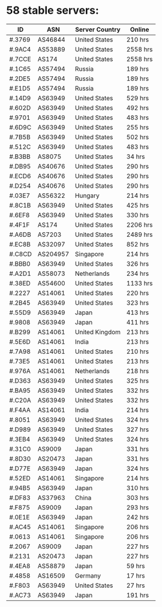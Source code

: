 # 58 stable servers:

| ID | ASN | Server Country | Online |
| ------ | ------ | ------ | ------ |
| #.3769 | AS46844 | United States | 210 hrs |
| #.9AC4 | AS53889 | United States | 2558 hrs |
| #.7CCE | AS174 | United States | 2558 hrs |
| #.1C65 | AS57494 | Russia | 189 hrs |
| #.2DE5 | AS57494 | Russia | 189 hrs |
| #.E1D5 | AS57494 | Russia | 189 hrs |
| #.14D9 | AS63949 | United States | 529 hrs |
| #.602D | AS63949 | United States | 492 hrs |
| #.9701 | AS63949 | United States | 483 hrs |
| #.6D9C | AS63949 | United States | 255 hrs |
| #.7B5B | AS63949 | United States | 502 hrs |
| #.512C | AS63949 | United States | 483 hrs |
| #.B3BB | AS8075 | United States | 34 hrs |
| #.DB95 | AS40676 | United States | 290 hrs |
| #.ECD6 | AS40676 | United States | 290 hrs |
| #.D254 | AS40676 | United States | 290 hrs |
| #.03E7 | AS56322 | Hungary | 214 hrs |
| #.8C1B | AS63949 | United States | 425 hrs |
| #.6EF8 | AS63949 | United States | 330 hrs |
| #.4F1F | AS174 | United States | 2206 hrs |
| #.A6DB | AS7203 | United States | 2489 hrs |
| #.EC8B | AS32097 | United States | 852 hrs |
| #.C8CD | AS204957 | Singapore | 214 hrs |
| #.BBB0 | AS63949 | United States | 326 hrs |
| #.A2D1 | AS58073 | Netherlands | 234 hrs |
| #.38ED | AS54600 | United States | 1133 hrs |
| #.2227 | AS14061 | United States | 220 hrs |
| #.2B45 | AS63949 | United States | 323 hrs |
| #.55D9 | AS63949 | Japan | 413 hrs |
| #.9808 | AS63949 | Japan | 411 hrs |
| #.B299 | AS14061 | United Kingdom | 213 hrs |
| #.5E6D | AS14061 | India | 213 hrs |
| #.7A98 | AS14061 | United States | 210 hrs |
| #.73E5 | AS14061 | United States | 213 hrs |
| #.976A | AS14061 | Netherlands | 218 hrs |
| #.D363 | AS63949 | United States | 325 hrs |
| #.BA95 | AS63949 | United States | 332 hrs |
| #.C20A | AS63949 | United States | 332 hrs |
| #.F4AA | AS14061 | India | 214 hrs |
| #.8051 | AS63949 | United States | 324 hrs |
| #.D989 | AS63949 | United States | 327 hrs |
| #.3EB4 | AS63949 | United States | 324 hrs |
| #.31C0 | AS9009 | Japan | 331 hrs |
| #.8D30 | AS20473 | Japan | 331 hrs |
| #.D77E | AS63949 | Japan | 324 hrs |
| #.52ED | AS14061 | Singapore | 214 hrs |
| #.94B5 | AS63949 | Japan | 310 hrs |
| #.DF83 | AS37963 | China | 303 hrs |
| #.F875 | AS9009 | Japan | 293 hrs |
| #.0E1E | AS63949 | Japan | 242 hrs |
| #.AC45 | AS14061 | Singapore | 206 hrs |
| #.0613 | AS14061 | Singapore | 206 hrs |
| #.2067 | AS9009 | Japan | 227 hrs |
| #.2131 | AS20473 | Japan | 227 hrs |
| #.4EA8 | AS58879 | Japan | 59 hrs |
| #.4858 | AS16509 | Germany | 17 hrs |
| #.F803 | AS63949 | United States | 27 hrs |
| #.AC73 | AS63949 | Japan | 191 hrs |

